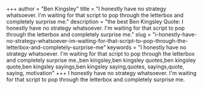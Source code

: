 +++
author = "Ben Kingsley"
title = "I honestly have no strategy whatsoever. I'm waiting for that script to pop through the letterbox and completely surprise me."
description = "the best Ben Kingsley Quote: I honestly have no strategy whatsoever. I'm waiting for that script to pop through the letterbox and completely surprise me."
slug = "i-honestly-have-no-strategy-whatsoever-im-waiting-for-that-script-to-pop-through-the-letterbox-and-completely-surprise-me"
keywords = "I honestly have no strategy whatsoever. I'm waiting for that script to pop through the letterbox and completely surprise me.,ben kingsley,ben kingsley quotes,ben kingsley quote,ben kingsley sayings,ben kingsley saying,quotes, sayings,quote, saying, motivation"
+++
I honestly have no strategy whatsoever. I'm waiting for that script to pop through the letterbox and completely surprise me.
